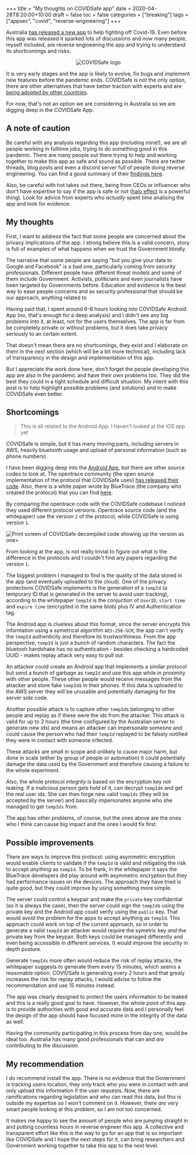 +++
title = "My thoughts on COVIDSafe app"
date = 2020-04-28T8:20:00+10:00
draft = false
toc = false
categories = ["breaking"]
tags = ["appsec", "covid", "reverse-engineering"]
+++


Australia [has released a new app](https://www.abc.net.au/news/2020-04-26/coronavirus-tracing-app-covidsafe-australia-covid-19-data/12186068) to help fighting off Covid-19. Even before this app was released it sparked lots of discussions and now many people, myself included, are reverse engineering the app and trying to understand its shortcomings and risks.

<p align="center"> 
    <img src="/post/my-thoughts-covidapp/images/covid-safe-logo.png" alt="COVIDSafe logo"/> 
</p>

<!--more-->

It is very early stages and the app is likely to evolve, fix bugs and implement new features before the pandemic ends. COVIDSafe is not the only option, there are other alternatives that have better traction with experts and are [being adopted by other countries](https://www.reuters.com/article/us-health-coronavirus-europe-tech/germany-flips-on-smartphone-contact-tracing-backs-apple-and-google-idUSKCN22807J).

For now, that's not an option we are considering in Australia so we are digging deep in the COVIDSafe App.

## A note of caution

Be careful with any analysis regarding this app (including mine!), we are all people working in fulltime jobs, trying to do something good in this pandemic. There are many people out there trying to help and working together to make this app as safe and sound as possible. There are twitter threads, blog posts and even a discord server full of people doing reverse engineering. You can find a good summary of their [findings here](https://docs.google.com/document/d/17GuApb1fG3Bn0_DVgDQgrtnd_QO3foBl7NVb8vaWeKc/preview#).

Also, be careful with hot takes out there, being from CEOs or influencer who don't have expertise to say if the app is safe or not ([halo effect](https://en.wikipedia.org/wiki/Halo_effect) is a powerful thing). Look for advice from experts who _actually_ spent time analising the app and look for evidence.

## My thoughts

First, I want to address the fact that some people are concerned about the privacy implications of the app. I strong believe this is a valid concern, story is full of examples of what happens when we trust the Government blindly.

The narrative that some people are saying "but you give your data to Google and Facebook" is a bad one, particularly coming from security professionals. Different people have different threat models and some of them include Government. Activists, politicians and even journalists have been targeted by Governments before. Education and evidence is the best way to ease people concerns and as security professional that should be our approach, anything related to 

Having said that, I spent around 6-8 hours looking into COVIDSafe Android App (no, that's enough for a deep analysis) and I didn't see any big problems into it, at least, not for the users themselves. The app is far from be completely private or without problems, but it does take privacy seriously to an certain extent. 

That doesn't mean there are no shortcomings, they exist and I elaborate on them in the next section (which will be a bit more technical), including lack of transparency in the design and implementation of this app. 

But I appreciate the work done here, don't forget the people developing this app are also in the pandemic and have their own problems too. They did the best they could in a tight schedule and difficult situation. My intent with this post is to help highlight possible problems (and solutions) and to make COVIDSafe even better.

## Shortcomings

> This is all related to the Android App. I haven't looked at the iOS app yet

COVIDSafe is simple, but it has many moving parts, including servers in AWS, heavily bluetooth usage and upload of personal information (such as phone numbers).

I have been digging deep into the [Android App](https://github.com/ghuntley/COVIDSafe_1.0.11.apk), but there are other source codes to look at. The opentrace community (the open source implementation of the protocol that COVIDSafe uses) [has released their code](https://github.com/opentrace-community/opentrace-android). Also, there is a white paper wrote by BlueTrace (the company who created the protocol) that you can find [here](https://bluetrace.io/static/bluetrace_whitepaper-938063656596c104632def383eb33b3c.pdf).

By comparing the opentrace code with the COVIDSafe codebase I noticed they used different protocol versions. Opentrace source code (and the whitepaper) use the version `2` of the protocol, while COVIDSafe is using version `1`.

![Print screen of COVIDSafe decompiled code showing up the version as one>](/post/my-thoughts-covidapp/images/protocol_version.png)

From looking at the app, is not really trivial to figure out what is the difference in the protocols and I couldn't find any papers regarding the version `1`.

The biggest problem I managed to find is the quality of the data stored in the app (and eventually uploaded to the cloud). One of the privacy protections COVIDSafe implements is the generation of a `tempId` (a temporary ID that is generated in the server to avoid user tracking), according to the whitepaper `tempId` is the conjuction of `UserID`, `start time` and `expire time` (encrypted in the same blob) plus IV and Authentication tag.

The Android app is clueless about this format, since the server encrypts this information using a symetrical algorithm `AES-256-GCM`, the app can't verify the `tempId` authenticity and therefore its trustworthiness. From the app perspective, `tempId` is just a bunch of random characters. The fact the bluetooh handshake has no authentication - besides checking a hardcoded UUID - makes replay attack very easy to pull out.

An attacker could create an Android app that implements a similar protocol but send a bunch of garbage as `tempId` and use this app while in proximity with other people. These other people would receive messages from the attacker and store fake `tempId`s in their phones. If this data is uploaded to the AWS server they will be unusable and potentially damaging for the server side code.

Another possible attack is to capture other `tempId`s belonging to other people and replay as if these were the ids from the attacker. This attack is valid for up to 2 hours (the time configured by the Australian server to generate new ids) and means an attacker can impersonate someone and could cause the person who had their `tempId` replayed to be falsely notified they were in contact with someone infected. 

These attacks are small in scope and unlikely to cause major harm, but done in scale (either by group of people or automation) it could potentially damage the data used by the Government and therefore causing a failure to the whole experiment.

Also, the whole protocol _integrity_ is based on the encryption key not leaking. If a malicious person gets hold of it, can decrypt `tempId`s and get the real user ids. She can then forge new valid `tempIds` (they will be accepted by the server) and basically impersonates anyone who she managed to get `tempIds` from.

The app has other problems, of course, but the ones above are the ones who I think can cause big impact and the ones I would fix first.

## Possible improvements

There are ways to improve this protocol: using asymmetric encryption would enable clients to validate if the `tempId` is valid and mitigating the risk to accept _anything_ as `tempId`. To be frank, in the whitepaper it says the BlueTrace developers did play around with asymmetric encryption but they had performance issues on the devices. The approach they have tried is quite good, but they could improve by using something more simple. 

The server could control a keypair and make the `private` key confidential (as it is always the case), then the server could sign the `tempId`s using the private key and the Android app could verify using the `public` key. That would avoid the problem for the apps to accept anything as `tempId`. This approach could work on top of the current approach, so in order to generate a valid `tempId` an attacker would require the symetric key _and_ the private key from the keypair. Both keys could be managed differently and even being accessible in different services. It would improve the security in depth posture. 

Generate `tempIds` more often would reduce the risk of replay attacks, the whitepaper suggests to generate them every 15 minutes, which seems a reasonable option. COVIDSafe is generating every 2 hours and that grealy increases the risk for replay attacks, I would advise to follow the recommendation and use 15 minutes instead.

The app was clearly designed to protect the users information to be leaked and this is a really good goal to have. However, the whole point of this app is to provide authorities with good and accurate data and I personally feel the design of the app should have focused more in the integrity of the data as well.

Having the community participating in this process from day one, would be ideal too. Australia has many good professionals that can and _are_ contributing to the discussion.

## My recommendation

I do recommend install the app. There is no evidence that the Government is tracking users location, they only track who you were in contact with and only upload this information if the user requests. Now, there are ramifications regarding legislation and who can read this data, but this is outside my expertise so I won't comment on it. However, there _are_ very smart people looking at this problem, so I am not too concerned.

It makes me happy to see the amount of people who are jumping straight in and putting countless hours in reverse engineer this app. A collective and transparent effort like this is the way to go for an app that is so important like COVIDSafe and I hope the next steps for it, can bring researchers and Government working together to take this app to the next level. 




